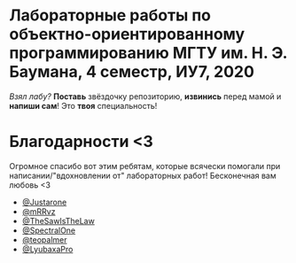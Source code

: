 # Лабораторные работы по объектно-ориентированному программированию МГТУ им. Н. Э. Баумана, 4 семестр, ИУ7, 2020
*Взял лабу?* **Поставь** звёздочку репозиторию, **извинись** перед мамой и **напиши сам**! Это **твоя** специальность!

# Благодарности <3

Огромное спасибо вот этим ребятам, которые всячески помогали при написании/"вдохновлении от" лабораторных работ! 
Бесконечная вам любовь <3

* [@Justarone](https://github.com/justarone)
* [@mRRvz](https://github.com/mrrvz)
* [@TheSawIsTheLaw](https://github.com/thesawisthelaw)
* [@SpectralOne](https://github.com/spectralone)
* [@teopalmer](https://github.com/teopalmer)
* [@LyubaxaPro](https://github.com/lyubaxapro)

